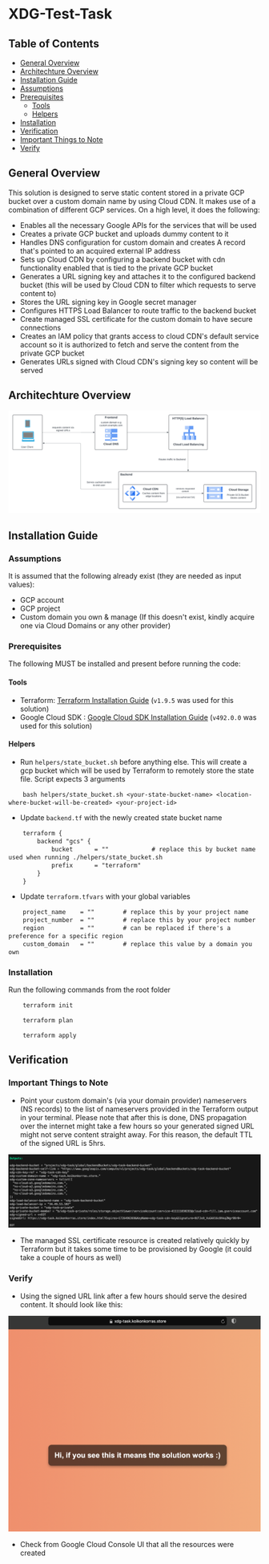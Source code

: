 # XDG-Test-Task

## Table of Contents

- [General Overview](#general-overview)
- [Architechture Overview](#architechture-overview)
- [Installation Guide](#installation-guide)
- [Assumptions](#assumptions)
- [Prerequisites](#prerequisites)
    - [Tools](#tools)
    - [Helpers](#helpers)
- [Installation](#installation)
- [Verification](#verification)
- [Important Things to Note](#important-things-to-note)
- [Verify](#verify)


## General Overview

This solution is designed to serve static content stored in a private GCP bucket over a custom domain name by using Cloud CDN. It makes use of a combination of different GCP services.
On a high level, it does the following:
- Enables all the necessary Google APIs for the services that will be used
- Creates a private GCP bucket and uploads dummy content to it
- Handles DNS configuration for custom domain and creates A record that's pointed to an acquired external IP address
- Sets up Cloud CDN by configuring a backend bucket with cdn functionality enabled that is tied to the private GCP bucket
- Generates a URL signing key and attaches it to the configured backend bucket (this will be used by Cloud CDN to filter which requests to serve content to)
- Stores the URL signing key in Google secret manager
- Configures HTTPS Load Balancer to route traffic to the backend bucket
- Create managed SSL certificate for the custom domain to have secure connections
- Creates an IAM policy that grants access to cloud CDN's default service account so it is authorized to fetch and serve the content from the private GCP bucket
- Generates URLs signed with Cloud CDN's signing key so content will be served

## Architechture Overview
![Architecture Overview](docs/arch_overview.png)

## Installation Guide

### Assumptions
It is assumed that the following already exist (they are needed as input values): 
- GCP account
- GCP project
- Custom domain you own & manage (If this doesn't exist, kindly acquire one via Cloud Domains or any other provider)

### Prerequisites

The following MUST be installed and present before running the code:

#### Tools

- Terraform: [Terraform Installation Guide](https://developer.hashicorp.com/terraform/tutorials/aws-get-started/install-cli) (```v1.9.5``` was used for this solution) 
- Google Cloud SDK : [Google Cloud SDK Installation Guide](https://developer.hashicorp.com/terraform/tutorials/aws-get-started/install-cli) (```v492.0.0``` was used for this solution)

#### Helpers

- Run ```helpers/state_bucket.sh``` before anything else. This will create a gcp bucket which will be used by Terraform to remotely store the state file. Script expects 3 arguments
``` 
    bash helpers/state_bucket.sh <your-state-bucket-name> <location-where-bucket-will-be-created> <your-project-id>

```
- Update ```backend.tf``` with the newly created state bucket name
```
    terraform {
        backend "gcs" {
            bucket      = ""            # replace this by bucket name used when running ./helpers/state_bucket.sh
            prefix      = "terraform" 
        }
    }

```
- Update ```terraform.tfvars``` with your global variables
```
    project_name    = ""        # replace this by your project name
    project_number  = ""        # replace this by your project number
    region          = ""        # can be replaced if there's a preference for a specific region
    custom_domain   = ""        # replace this value by a domain you own

```

### Installation

Run the following commands from the root folder

```
    terraform init
```

```
    terraform plan
```

```
    terraform apply
```

## Verification

### Important Things to Note

- Point your custom domain's (via your domain provider) nameservers (NS records) to the list of nameservers provided in the Terraform output in your terminal. Please note that after this is done, DNS propagation over the internet might take a few hours so your generated signed URL might not serve content straight away. For this reason, the default TTL of the signed URL is 5hrs.
  
![Sample Output](docs/sample_output.png)

- The managed SSL certificate resource is created relatively quickly by Terraform but it takes some time to be provisioned by Google (it could take a couple of hours as well)

### Verify

- Using the signed URL link after a few hours should serve the desired content. It should look like this:
  
![Desired Output](docs/success.png)

- Check from Google Cloud Console UI that all the resources were created
